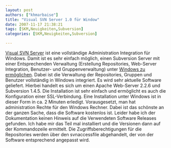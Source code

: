 ```yaml
---
layout: post
authors: ["khmarbaise"]
title: "Visual SVN Server 1.0 für Window"
date: 2007-11-17 21:38:21
tags: [SKM,Neuigkeiten,Subversion]
categories: [SKM,Neuigkeiten,Subversion]

---
```

[Visual SVN Server](http://www.visualsvn.com/server/ "Visual SVN Server") ist eine vollständige Administration Integration für Windows. 
Damit ist es sehr einfach möglich, einen Subversion Server mit einer Entsprechenden Verwaltung (Erstellung Repositories, Web-Server Integration, Benutzer- und 
Gruppenverwaltung) unter [Windows zu ermöglichen](http://www.visualsvn.com/doc/server-config.html "Windows zu ermöglichen"). Dabei ist die 
Verwaltung der Repositories, Gruppen und Benutzer vollständig in Windows integriert. Es wird sehr aktuelle Software geliefert. Hierbei handelt es sich um 
einen Apache Web-Server 2.2.6 und Subversion 1.4.5. Die Installation ist sehr einfach und ermöglicht es auch die Konfiguration einer SSL-Verbindung. 
Eine Installation unter Windows ist in dieser Form in ca. 2 Minuten erledigt. Vorausgesetzt, man hat administration Rechte für den Windows Rechner. 
Dabei ist das schönste an der ganzen Sache, dass die Software kostenlos ist. Leider habe ich der Dokumentation keinen Hinweis auf die Verwendeten Software 
Releases gefunden. Ich habe mir das Teil mal installiert und die Versionen dann auf der Kommandozeile ermittelt. 
Die Zugriffsberechtigungen für die Repositories werden über den svnaccessfile abgehandelt, der von der Software entsprechend angepasst wird. 
